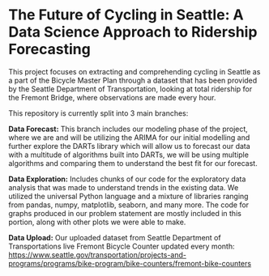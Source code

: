 #  The Future of Cycling in Seattle: A Data Science Approach to Ridership Forecasting

This project focuses on extracting and comprehending cycling in Seattle as a part of the Bicycle Master Plan through a dataset that has been provided 
by the Seattle Department of Transportation, looking at total ridership for the Fremont Bridge, where observations are made every hour.

This repository is currently split into 3 main branches:

**Data Forecast:**
This branch includes our modeling phase of the project, where we are and will be utilizing the ARIMA for our initial modelling and further explore the DARTs library
which will allow us to forecast our data with a multitude of algorithms built into DARTs, we will be using multiple algorithms and comparing them to understand the 
best fit for our forecast.


**Data Exploration:**
Includes chunks of our code for the exploratory data analysis that was made to understand trends in the existing data. We utilized the universal Python language and
a mixture of libraries ranging from pandas, numpy, matplotlib, seaborn, and many more. The code for graphs produced in our problem statement are mostly included in
this portion, along with other plots we were able to make.



**Data Upload:**
Our uploaded dataset from Seattle Department of Transportations live Fremont Bicycle Counter updated every month:
https://www.seattle.gov/transportation/projects-and-programs/programs/bike-program/bike-counters/fremont-bike-counters

